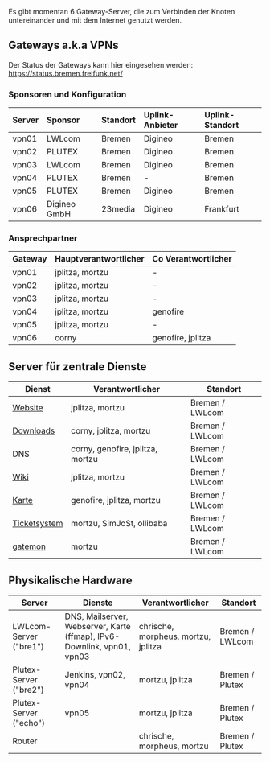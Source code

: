 Es gibt momentan 6 Gateway-Server, die zum Verbinden der Knoten untereinander und mit dem Internet genutzt werden.

## Gateways a.k.a VPNs
Der Status der Gateways kann hier eingesehen werden: https://status.bremen.freifunk.net/

### Sponsoren und Konfiguration
| Server | Sponsor      | Standort | Uplink-Anbieter    | Uplink-Standort |
|:-------|:-------------|:---------|:-------------------|:----------------|
| vpn01  | LWLcom       | Bremen   | Digineo            | Bremen          |
| vpn02  | PLUTEX       | Bremen   | Digineo            | Bremen          |
| vpn03  | LWLcom       | Bremen   | Digineo            | Bremen          |
| vpn04  | PLUTEX       | Bremen   | -                  | Bremen          |
| vpn05  | PLUTEX       | Bremen   | Digineo            | Bremen          |
| vpn06  | Digineo GmbH | 23media  | Digineo            | Frankfurt       |

### Ansprechpartner

| Gateway | Hauptverantwortlicher | Co Verantwortlicher |
|---------|-----------------------|---------------------|
| vpn01   | jplitza, mortzu       | -                   |
| vpn02   | jplitza, mortzu       | -                   |
| vpn03   | jplitza, mortzu       | -                   |
| vpn04   | jplitza, mortzu       | genofire            |
| vpn05   | jplitza, mortzu       | -                   |
| vpn06   | corny                 | genofire, jplitza   |


## Server für zentrale Dienste
| Dienst                                 | Verantwortlicher          | Standort              |
|----------------------------------------|---------------------------|-----------------------|
| [Website](https://ffhb.de)             | jplitza, mortzu           | Bremen / LWLcom       |
| [Downloads](https://downloads.ffhb.de) | corny, jplitza, mortzu    | Bremen / LWLcom       |
| DNS                                    | corny, genofire, jplitza, mortzu   | Bremen / LWLcom  |
| [Wiki](https://wiki.ffhb.de)           | jplitza, mortzu           | Bremen / LWLcom       |
| [Karte](https://map.ffhb.de)           | genofire, jplitza, mortzu | Bremen / LWLcom       |
| [Ticketsystem](https://tasks.ffhb.de)  | mortzu, SimJoSt, ollibaba | Bremen / LWLcom       |
| [gatemon](https://status.ffhb.de)      | mortzu                    | Bremen / LWLcom       |


## Physikalische Hardware
| Server                  | Dienste               | Verantwortlicher           | Standort              |
|-------------------------|-----------------------|----------------------------|-----------------------|
| LWLcom-Server ("bre1")  | DNS, Mailserver, Webserver, Karte (ffmap), IPv6-Downlink, vpn01, vpn03 | chrische, morpheus, mortzu, jplitza | Bremen / LWLcom |
| Plutex-Server ("bre2")  | Jenkins, vpn02, vpn04 | mortzu, jplitza            | Bremen / Plutex       |
| Plutex-Server ("echo")  | vpn05                 | mortzu, jplitza            | Bremen / Plutex       |
| Router                  |                       | chrische, morpheus, mortzu | Bremen / Plutex       |
